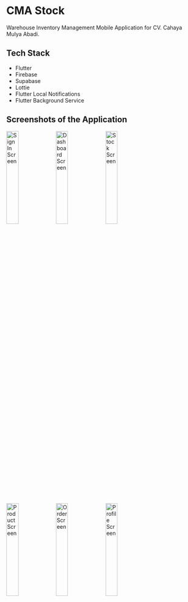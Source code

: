 # CMA Stock
Warehouse Inventory Management Mobile Application for CV. Cahaya Mulya Abadi.

## Tech Stack
- Flutter
- Firebase
- Supabase
- Lottie
- Flutter Local Notifications
- Flutter Background Service

## Screenshots of the Application
<img src="https://i.imgur.com/BZNTuOM.png" height="25%" width="25%" alt="Sign In Screen"/> <img src="https://i.imgur.com/9BpKusg.png" height="25%" width="25%" alt="Dashboard Screen"/> <img src="https://i.imgur.com/gm7Drz9.png" height="25%" width="25%" alt="Stock Screen"/> <img src="https://i.imgur.com/19UTf7F.png" height="25%" width="25%" alt="Product Screen"/> <img src="https://i.imgur.com/NjaLTDn.png" height="25%" width="25%" alt="Order Screen"/> <img src="https://i.imgur.com/ZtGNEwS.png" height="25%" width="25%" alt="Profile Screen"/>

